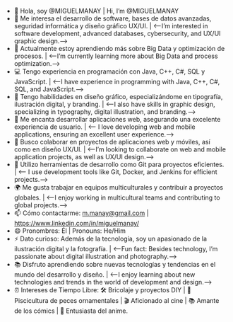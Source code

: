 - 👋 Hola, soy @MIGUELMANAY | Hi, I’m @MIGUELMANAY
- 👀 Me interesa el desarrollo de software, bases de datos avanzadas, seguridad informática y diseño gráfico UX/UI. |
     <--I’m interested in software development, advanced databases, cybersecurity, and UX/UI graphic design.-->
- 🌱 Actualmente estoy aprendiendo más sobre Big Data y optimización de procesos. |
     <--I’m currently learning more about Big Data and process optimization.-->
- 💻 Tengo experiencia en programación con Java, C++, C#, SQL y JavaScript. |
     <--I have experience in programming with Java, C++, C#, SQL, and JavaScript.-->
- 🎨 Tengo habilidades en diseño gráfico, especializándome en tipografía, ilustración digital, y branding. |
     <--I also have skills in graphic design, specializing in typography, digital illustration, and branding.-->
- 📱 Me encanta desarrollar aplicaciones web, asegurando una excelente experiencia de usuario. |
    <-- I love developing web and mobile applications, ensuring an excellent user experience.-->
- 💞️ Busco colaborar en proyectos de aplicaciones web y móviles, así como en diseño UX/UI. |
    <--I’m looking to collaborate on web and mobile application projects, as well as UX/UI design.-->
- 🔧 Utilizo herramientas de desarrollo como Git para proyectos eficientes. |
    <-- I use development tools like Git, Docker, and Jenkins for efficient projects.-->
- 🌍 Me gusta trabajar en equipos multiculturales y contribuir a proyectos globales. |
    <--I enjoy working in multicultural teams and contributing to global projects.-->
- 📫 Cómo contactarme: m.manay@gmail.com | https://www.linkedin.com/in/miguelmanay/ 
- 😄 Pronombres: Él | Pronouns: He/Him
- ⚡ Dato curioso: Además de la tecnología, soy un apasionado de la ilustración digital y la fotografía. |
    <--Fun fact: Besides technology, I’m passionate about digital illustration and photography.-->
- 📚 Disfruto aprendiendo sobre nuevas tecnologías y tendencias en el mundo del desarrollo y diseño. |
    <--I enjoy learning about new technologies and trends in the world of development and design.-->
- ⏰ Intereses de Tiempo Libre: 🛠️ Bricolaje y proyectos DIY | 🐠 Piscicultura de peces ornamentales |
                                🎬 Aficionado al cine | 📚 Amante de los cómics | 🎌 Entusiasta del anime.

<!---
MIGUELMANAY/MIGUELMANAY is a ✨ special ✨ repository because its `README.md` (this file) appears on your GitHub profile.
You can click the Preview link to take a look at your changes.
--->
